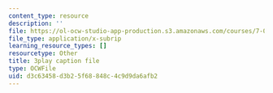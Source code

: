 ```yaml
---
content_type: resource
description: ''
file: https://ol-ocw-studio-app-production.s3.amazonaws.com/courses/7-01sc-fundamentals-of-biology-fall-2011/d3c63458d3b25f68848c4c9d9da6afb2_CT9lYy6qSfg.vtt
file_type: application/x-subrip
learning_resource_types: []
resourcetype: Other
title: 3play caption file
type: OCWFile
uid: d3c63458-d3b2-5f68-848c-4c9d9da6afb2
---
```

